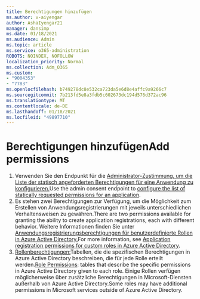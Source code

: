```yaml
---
title: Berechtigungen hinzufügen
ms.author: v-aiyengar
author: AshaIyengar21
manager: dansimp
ms.date: 01/18/2021
ms.audience: Admin
ms.topic: article
ms.service: o365-administration
ROBOTS: NOINDEX, NOFOLLOW
localization_priority: Normal
ms.collection: Adm_O365
ms.custom:
- "9004353"
- "7783"
ms.openlocfilehash: b749278dc8e532ca723da5e6d8e4affc9a9266c7
ms.sourcegitcommit: 7b213fd5e8a3fdb5c602673dc194d576d372ac96
ms.translationtype: MT
ms.contentlocale: de-DE
ms.lasthandoff: 01/18/2021
ms.locfileid: "49897710"
---
```

# <a name="add-permissions"></a><span data-ttu-id="de268-102">Berechtigungen hinzufügen</span><span class="sxs-lookup"><span data-stu-id="de268-102">Add permissions</span></span>

1. <span data-ttu-id="de268-103">Verwenden Sie den Endpunkt für die [Administrator-Zustimmung, um die Liste der statisch angeforderten Berechtigungen für eine Anwendung zu konfigurieren.](https://docs.microsoft.com/azure/active-directory/develop/v2-permissions-and-consent#to-configure-the-list-of-statically-requested-permissions-for-an-application)</span><span class="sxs-lookup"><span data-stu-id="de268-103">Use the admin consent endpoint to [configure the list of statically requested permissions for an application](https://docs.microsoft.com/azure/active-directory/develop/v2-permissions-and-consent#to-configure-the-list-of-statically-requested-permissions-for-an-application).</span></span>
1. <span data-ttu-id="de268-104">Es stehen zwei Berechtigungen zur Verfügung, um die Möglichkeit zum Erstellen von Anwendungsregistrierungen mit jeweils unterschiedlichen Verhaltensweisen zu gewähren.</span><span class="sxs-lookup"><span data-stu-id="de268-104">There are two permissions available for granting the ability to create application registrations, each with different behavior.</span></span> <span data-ttu-id="de268-105">Weitere Informationen finden Sie unter [Anwendungsregistrierungsberechtigungen für benutzerdefinierte Rollen in Azure Active Directory.](https://docs.microsoft.com/azure/active-directory/roles/custom-available-permissions)</span><span class="sxs-lookup"><span data-stu-id="de268-105">For more information, see [Application registration permissions for custom roles in Azure Active Directory](https://docs.microsoft.com/azure/active-directory/roles/custom-available-permissions).</span></span>
1. <span data-ttu-id="de268-106">[Rollenberechtigungen:](https://docs.microsoft.com/azure/active-directory/roles/permissions-reference#role-permissions)Tabellen, die die spezifischen Berechtigungen in Azure Active Directory beschreiben, die für jede Rolle erteilt werden.</span><span class="sxs-lookup"><span data-stu-id="de268-106">[Role Permissions](https://docs.microsoft.com/azure/active-directory/roles/permissions-reference#role-permissions): tables that describe the specific permissions in Azure Active Directory given to each role.</span></span> <span data-ttu-id="de268-107">Einige Rollen verfügen möglicherweise über zusätzliche Berechtigungen in Microsoft-Diensten außerhalb von Azure Active Directory.</span><span class="sxs-lookup"><span data-stu-id="de268-107">Some roles may have additional permissions in Microsoft services outside of Azure Active Directory.</span></span>